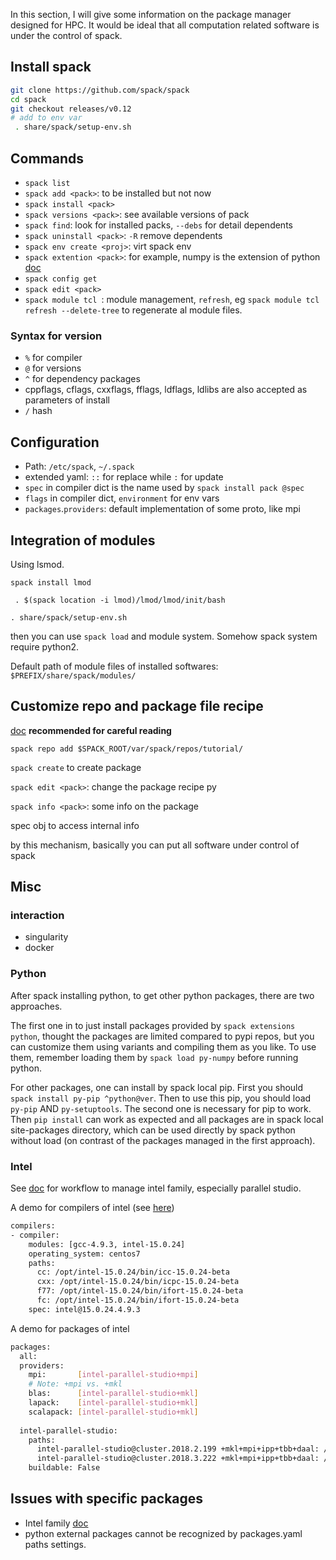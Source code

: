 In this section, I will give some information on the package manager designed for HPC. It would be ideal that all computation related software is under the control of spack.

## Install spack

```bash
git clone https://github.com/spack/spack
cd spack
git checkout releases/v0.12
# add to env var
 . share/spack/setup-env.sh
```

## Commands

* `spack list`
* `spack add <pack>`: to be installed but not now
* `spack install <pack>`
* `spack versions <pack>`: see available versions of pack
* `spack find`: look for installed packs, `--debs` for detail dependents
* `spack uninstall <pack>`: `-R` remove dependents
* `spack env create <proj>`: virt spack env
* `spack extention <pack>`: for example, numpy is the extension of python [doc](https://spack.readthedocs.io/en/latest/basic_usage.html#extensions-python-support)
* `spack config get `
* `spack edit <pack>`
* `spack module tcl `: module management, `refresh`, eg `spack module tcl refresh --delete-tree` to regenerate al module files.

###  Syntax for version

* `%` for compiler
* `@` for versions
* `^` for dependency packages
* cppflags, cflags, cxxflags, fflags, ldflags, ldlibs are also accepted as parameters of install
* `/` hash

## Configuration

* Path: `/etc/spack`, `~/.spack`
* extended yaml: `::` for replace while `:` for update
* `spec` in compiler dict is the name used by `spack install pack @spec`
* `flags` in compiler dict, `environment` for env vars
* `packages`.`providers`: default implementation of some proto, like mpi

## Integration of modules

Using lsmod.

`spack install lmod`

` . $(spack location -i lmod)/lmod/lmod/init/bash`

`. share/spack/setup-env.sh`

then you can use `spack load` and module system. Somehow spack system require python2.

Default path of module files of installed softwares: `$PREFIX/share/spack/modules/`

## Customize repo and package file recipe

[doc](https://spack.readthedocs.io/en/latest/tutorial_packaging.html) **recommended for careful reading**

`spack repo add $SPACK_ROOT/var/spack/repos/tutorial/`

`spack create` to create package

`spack edit <pack>`: change the package recipe py

`spack info <pack>`: some info on the package

spec obj to access internal info

by this mechanism, basically you can put all software under control of spack

## Misc

### interaction

* singularity
* docker

### Python

After spack installing python, to get other python packages, there are two approaches.

The first one in to just install packages provided by `spack extensions python`, thought the packages are limited compared to pypi repos, but you can customize them using variants and compiling them as you like. To use them, remember loading them by `spack load py-numpy` before running python.

For other packages, one can install by spack local pip. First you should `spack install py-pip ^python@ver`. Then to use this pip, you should load `py-pip` AND `py-setuptools`. The second one is necessary for pip to work. Then `pip install` can work as expected and all packages are in spack local site-packages directory, which can be used directly by spack python without load (on contrast of the packages managed in the first approach).

### Intel

See [doc](https://spack.readthedocs.io/en/latest/build_systems/intelpackage.html) for workflow to manage intel family, especially parallel studio.

A demo for compilers of intel (see [here](https://spack.readthedocs.io/en/latest/getting_started.html#compiler-config))

```bash
compilers:
- compiler:
    modules: [gcc-4.9.3, intel-15.0.24]
    operating_system: centos7
    paths:
      cc: /opt/intel-15.0.24/bin/icc-15.0.24-beta
      cxx: /opt/intel-15.0.24/bin/icpc-15.0.24-beta
      f77: /opt/intel-15.0.24/bin/ifort-15.0.24-beta
      fc: /opt/intel-15.0.24/bin/ifort-15.0.24-beta
    spec: intel@15.0.24.4.9.3
```

A demo for packages of intel

```bash
packages:
  all:
  providers:
    mpi:       [intel-parallel-studio+mpi]
    # Note: +mpi vs. +mkl
    blas:      [intel-parallel-studio+mkl]
    lapack:    [intel-parallel-studio+mkl]
    scalapack: [intel-parallel-studio+mkl]
    
  intel-parallel-studio:
    paths:
      intel-parallel-studio@cluster.2018.2.199 +mkl+mpi+ipp+tbb+daal: /opt/intel
      intel-parallel-studio@cluster.2018.3.222 +mkl+mpi+ipp+tbb+daal: /opt/intel
    buildable: False
```



## Issues with specific packages

* Intel family [doc](https://spack.readthedocs.io/en/latest/build_systems/intelpackage.html)
* python external packages cannot be recognized by packages.yaml paths settings.